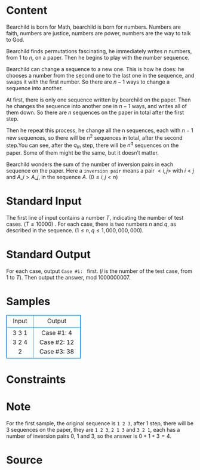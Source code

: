
# Content

Bearchild is born for Math, bearchild is born for numbers. Numbers are faith, numbers are justice, numbers are power, numbers are the way to talk to God.

Bearchild finds permutations fascinating, he immediately writes $n$ numbers, from $1$ to $n$, on a paper. Then he begins to play with the number sequence.

Bearchild can change a sequence to a new one. This is how he does: he chooses a number from the second one to the last one in the sequence, and swaps it with the first number. So there are $n-1$ ways to change a sequence into another.

At first, there is only one sequence written by bearchild on the paper. Then he changes the sequence into another one in $n-1$ ways, and writes all of them down. So there are $n$ sequences on the paper in total after the first step.

Then he repeat this process, he change all the n sequences, each with $n-1$ new sequences, so there will be $n^2$ sequences in total, after the second step.You can see, after the $q_{th}$ step, there will be $n^q$ sequences on the paper. Some of them might be the same, but it doesn’t matter.

Bearchild wonders the sum of the number of inversion pairs in each sequence on the paper. Here a `inversion pair` means a pair $<i,j>$  with $i<j$ and $A\_i>A\_j$, in the sequence $A$. ($0\leq i, j<n$)

# Standard Input

The first line of input contains a number $T$, indicating the number of test cases. ($T\leq 10000$) . For each case, there is two numbers $n$ and $q$, as described in the sequence. ($1\leq n,q\leq 1,000,000,000$).

# Standard Output

For each case, output `Case #i: ` first. ($i$ is the number of the test case, from $1$ to $T$). Then output the answer, mod $1000000007$.

# Samples

<style>
        table,table tr th, table tr td { border:1px solid #0094ff; }
        table { width: 200px; min-height: 25px; line-height: 25px; text-align: center; border-collapse: collapse;}   
    </style>
<table>
	<tr>
		<td>Input</td>
		<td>Output</td>
	</tr>
<tr><td>3
3 1
3 2
4 2</td><td>Case #1: 4
Case #2: 12
Case #3: 38</td></tr></table>


# Constraints



# Note

For the first sample, the original sequence is `1 2 3`, after $1$ step, there will be $3$ sequences on the paper, they are `1 2 3`, `2 1 3` and `3 2 1`, each has a number of inversion pairs $0$, $1$ and $3$, so the answer is $0+1+3=4$.

# Source


